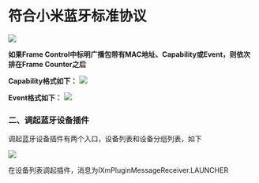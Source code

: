 符合小米蓝牙标准协议
========================================

![](http://inuker.com/images/packet.jpg?a=1)

**如果Frame Control中标明广播包带有MAC地址、Capability或Event，则依次排在Frame Counter之后**

**Capability格式如下：**
![](http://inuker.com/images/capability.jpg?a=1)

**Event格式如下：**
![](http://inuker.com/images/event.jpg?a=1)
### 二、调起蓝牙设备插件

调起蓝牙设备插件有两个入口，设备列表和设备分组列表，如下

![](http://inuker.com/images/entrance.jpg)

在设备列表调起插件，消息为IXmPluginMessageReceiver.LAUNCHER






